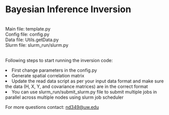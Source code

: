 # Bayesian Inference Inversion

<br>Main file: template.py
<br>Config file: config.py
<br>Data file: Utils.getData.py
<br>Slurm file: slurm_run/slurm.py

<br>Following steps to start running the inversion code:
<li>First change parameters in the config.py
<li>Generate spatial correlation matrix
<li>Update the read data script as per your input data format and make sure the data (H, X, Y, and covariance matrices) are in the correct format
<li>You can use slurm_run/submit_slurm.py file to submit multiple jobs in parallel across multiple nodes using slurm job scheduler

For more questions contact: nd349@uw.edu
